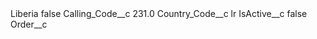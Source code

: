 <?xml version="1.0" encoding="UTF-8"?>
<CustomMetadata xmlns="http://soap.sforce.com/2006/04/metadata" xmlns:xsi="http://www.w3.org/2001/XMLSchema-instance" xmlns:xsd="http://www.w3.org/2001/XMLSchema">
    <label>Liberia</label>
    <protected>false</protected>
    <values>
        <field>Calling_Code__c</field>
        <value xsi:type="xsd:double">231.0</value>
    </values>
    <values>
        <field>Country_Code__c</field>
        <value xsi:type="xsd:string">lr</value>
    </values>
    <values>
        <field>IsActive__c</field>
        <value xsi:type="xsd:boolean">false</value>
    </values>
    <values>
        <field>Order__c</field>
        <value xsi:nil="true"/>
    </values>
</CustomMetadata>
